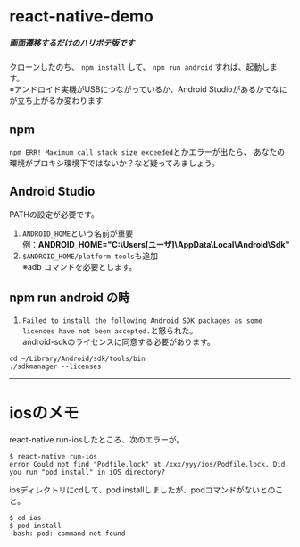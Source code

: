 # react-native-demo
##### 画面遷移するだけのハリボテ版です

クローンしたのち、  `npm install`  して、  `npm run android`  すれば、起動します。  
※アンドロイド実機がUSBにつながっているか、Android Studioがあるかでなにが立ち上がるか変わります

## npm
`npm ERR! Maximum call stack size exceeded`とかエラーが出たら、
あなたの環境がプロキシ環境下ではないか？など疑ってみましょう。

## Android Studio
PATHの設定が必要です。
1. `ANDROID_HOME`という名前が重要  
例：**ANDROID_HOME="C:\Users\[ユーザ]\AppData\Local\Android\Sdk"**
1. `$ANDROID_HOME/platform-tools`も追加  
※adb コマンドを必要とします。

## npm run android の時
1. `Failed to install the following Android SDK packages as some licences have not been accepted.`と怒られた。  
android-sdkのライセンスに同意する必要があります。  

```
cd ~/Library/Android/sdk/tools/bin
./sdkmanager --licenses
``` 

---
# iosのメモ
react-native run-iosしたところ、次のエラーが。  
```
$ react-native run-ios
error Could not find "Podfile.lock" at /xxx/yyy/ios/Podfile.lock. Did you run "pod install" in iOS directory?
```
iosディレクトリにcdして、pod installしましたが、podコマンドがないとのこと。  
```
$ cd ios
$ pod install
-bash: pod: command not found
```
